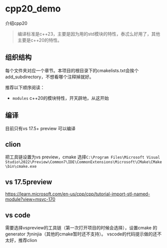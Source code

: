 # cpp20_demo

介绍cpp20

> 编译标准是c++23，主要是因为用的std模块的特性，泰忒么好用了，其他主要是c++20的特性。
## 组织结构


每个文件夹对应一个章节。本项目的根目录下的cmakelists.txt会挨个add_subdirectory，不想看哪个注释掉就好。

推荐以下顺序阅读：

- `modules` c++20的模块特性，开天辟地，从这开始

## 编译

目前只有vs 17.5+ preview 可以编译

## clion

把工具链设置为vs preview，cmake 选择`C:\Program Files\Microsoft Visual Studio\2022\Preview\Common7\IDE\CommonExtensions\Microsoft\CMake\CMake\bin\cmake.exe`

## vs 17.5preview
https://learn.microsoft.com/en-us/cpp/cpp/tutorial-import-stl-named-module?view=msvc-170

## vs code

需要选择vspreview的工具链（第一次打开项目的时候会选择），设置cmake 的 generator 为ninjia（其他的cmake暂时还不支持）。
vscode的代码提示做的还不太好，推荐clion